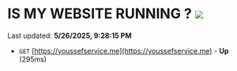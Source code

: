 # IS MY WEBSITE RUNNING ? [![](https://img.shields.io/static/v1?label=Sponsor&message=%E2%9D%A4&logo=GitHub&color=%23fe8e86)](https://github.com/sponsors/Youssef-Lehmam)

Last updated: **5/26/2025, 9:28:15 PM**

- `GET` [https://youssefservice.me](https://youssefservice.me) - **Up** (295ms)
